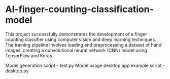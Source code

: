 # AI-finger-counting-classification-model
This project successfully demonstrates the development of a finger counting classifier using computer vision and deep learning techniques. The training pipeline involves loading and preprocessing a dataset of hand images, creating a convolutional neural network (CNN) model using TensorFlow and Keras.

Model generation script - test.py
Model usage desktop app example script - desktop.py
